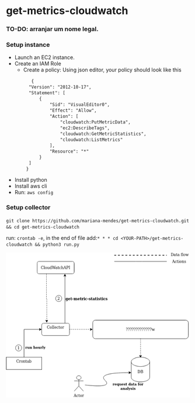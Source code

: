 # get-metrics-cloudwatch

### TO-DO: arranjar um nome legal.

### Setup instance
 
* Launch an EC2 instance. 
* Create an IAM Role 
    * Create a policy: 
      Using json editor, your policy should look like this
      ```
         {
        "Version": "2012-10-17",
        "Statement": [
            {
                "Sid": "VisualEditor0",
                "Effect": "Allow",
                "Action": [
                    "cloudwatch:PutMetricData",
                    "ec2:DescribeTags",
                    "cloudwatch:GetMetricStatistics",
                    "cloudwatch:ListMetrics"
                ],
                "Resource": "*"
            }
        ]
       }
      ```
* Install python 
* Install aws cli 
* Run: `aws config` 
  
### Setup collector

`git clone https://github.com/mariana-mendes/get-metrics-cloudwatch.git && cd get-metrics-cloudwatch` 

run: `crontab -e`, in the end of file add:`* * * cd <YOUR-PATH>/get-metrics-cloudwatch && python3 run.py`
 

![Diagrama](https://github.com/mariana-mendes/get-metrics-cloudwatch/blob/master/diagrama.png)
